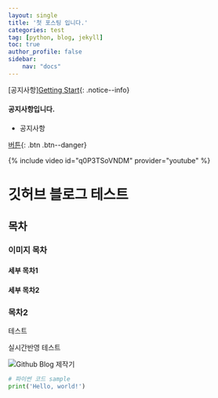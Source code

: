 ```yaml
---
layout: single
title: '첫 포스팅 입니다.'
categories: test
tag: [python, blog, jekyll]
toc: true 
author_profile: false
sidebar:
    nav: "docs"
---
```


[공지사항][Getting Start](https://mmistakes.github.io/minimal-mistakes/docs/utility-classes/){: .notice--info}

<div class="notice--success">
<h4>공지사항입니다.</h4>
<ul>
    <li>공지사항</li>
</ul>
</div>

[버튼](https://jyundev.github.io/){: .btn .btn--danger}

{% include video id="q0P3TSoVNDM" provider="youtube" %}

# 깃허브 블로그 테스트 

## 목차

### 이미지 목차

#### 세부 목차1

#### 세부 목차2

### 목차2 

테스트 

실시간반영 테스트

![Github Blog 제작기](https://velog.velcdn.com/images/langoustine/post/988f6e2a-359e-46bb-9154-eecf28cc1164/image.jpeg)


```python
# 파이썬 코드 sample
print('Hello, world!')

```